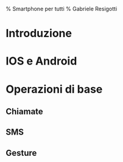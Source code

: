 % Smartphone per tutti
% Gabriele Resigotti

# Introduzione

# IOS e Android

# Operazioni di base

## Chiamate

## SMS

## Gesture 